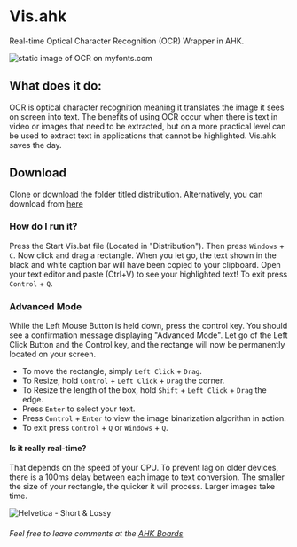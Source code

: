 # Vis.ahk
Real-time Optical Character Recognition (OCR) Wrapper in AHK. 

![static image of OCR on myfonts.com](http://i.imgur.com/isL4NCr.jpg)

## What does it do:

OCR is optical character recognition meaning it translates the image it sees on screen into text. The benefits of using OCR occur when there is text in video or images that need to be extracted, but on a more practical level can be used to extract text in applications that cannot be highlighted. Vis.ahk saves the day. 

## Download

Clone or download the folder titled distribution. Alternatively, you can download from [here](https://drive.google.com/open?id=0B1aECaHAYiqUalp3akhlb1lTQUU)


### How do I run it?

Press the Start Vis.bat file (Located in "Distribution"). Then press ```Windows``` + ```C```. Now click and drag a rectangle. When you let go, the text shown in the black and white caption bar will have been copied to your clipboard. Open your text editor and paste (Ctrl+V) to see your highlighted text! To exit press ```Control``` + ```Q```. 

### Advanced Mode

While the Left Mouse Button is held down, press the control key. You should see a confirmation message displaying "Advanced Mode". Let go of the Left Click Button and the Control key, and the rectange will now be permanently located on your screen. 

* To move the rectangle, simply ```Left Click``` + ```Drag```. 
* To Resize, hold ```Control``` + ```Left Click``` + ```Drag``` the corner. 
* To Resize the length of the box, hold ```Shift``` + ```Left Click``` + ```Drag``` the edge. 
* Press ```Enter``` to select your text. 
* Press ```Control``` + ```Enter``` to view the image binarization algorithm in action. 
* To exit press ```Control``` + ```Q``` or ```Windows``` + ```Q```. 

#### Is it really real-time?

That depends on the speed of your CPU. To prevent lag on older devices, there is a 100ms delay between each image to text conversion. The smaller the size of your rectangle, the quicker it will process. Larger images take time. 

![Helvetica - Short &amp; Lossy](http://i.imgur.com/88iTGUf.gif)

###### Feel free to leave comments at the [AHK Boards](https://autohotkey.com/boards/viewtopic.php?f=6&t=21682)
